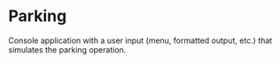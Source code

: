 # Parking
Console application with a user input (menu, formatted output, etc.) that simulates the parking operation.
